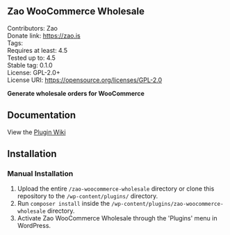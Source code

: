 Zao WooCommerce Wholesale
---

Contributors:      Zao  
Donate link:       https://zao.is  
Tags:  
Requires at least: 4.5  
Tested up to:      4.5  
Stable tag:        0.1.0  
License:           GPL-2.0+  
License URI:       https://opensource.org/licenses/GPL-2.0  

**Generate wholesale orders for WooCommerce**

## Documentation

View the [Plugin Wiki](https://github.com/zao-web/zao-woocommerce-wholesale/wiki)

## Installation

### Manual Installation

1. Upload the entire `/zao-woocommerce-wholesale` directory or clone this repository to the `/wp-content/plugins/` directory.
2. Run `composer install` inside the `/wp-content/plugins/zao-woocommerce-wholesale` directory.
2. Activate Zao WooCommerce Wholesale through the 'Plugins' menu in WordPress.
